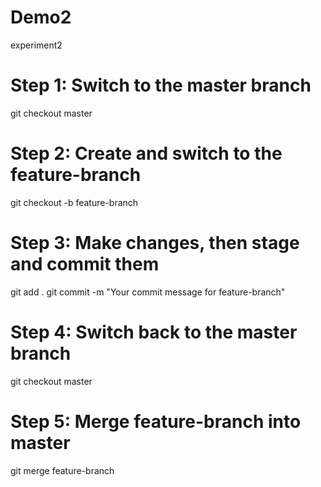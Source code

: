 # Demo2
experiment2
<br>
# Step 1: Switch to the master branch
git checkout master

# Step 2: Create and switch to the feature-branch
git checkout -b feature-branch

# Step 3: Make changes, then stage and commit them
git add .
git commit -m "Your commit message for feature-branch"

# Step 4: Switch back to the master branch
git checkout master

# Step 5: Merge feature-branch into master
git merge feature-branch

